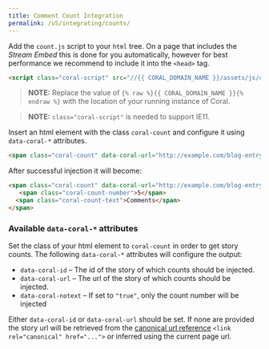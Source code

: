 ```yaml
---
title: Comment Count Integration
permalink: /v5/integrating/counts/
---
```


Add the `count.js` script to your `html` tree. On a page that includes the _Stream Embed_ this is done for you automatically, however for best performance we recommend to include it into the `<head>` tag.

```html
<script class="coral-script" src="//{{ CORAL_DOMAIN_NAME }}/assets/js/count.js" defer></script>
```

> **NOTE:** Replace the value of `{% raw %}{{ CORAL_DOMAIN_NAME }}{% endraw %}` with the location of your running instance of Coral.

> **NOTE:** `class="coral-script"` is needed to support IE11.

Insert an html element with the class `coral-count` and configure it using `data-coral-*` attributes. 

```html
<span class="coral-count" data-coral-url="http://example.com/blog-entry-1/"></span>
```

After successful injection it will become:

```html
<span class="coral-count" data-coral-url="http://example.com/blog-entry-1/">
   <span class="coral-count-number">5</span>
  <span class="coral-count-text">Comments</span>
</span>
```

### Available `data-coral-*` attributes

Set the class of your html element to `coral-count` in order to get story counts. The following `data-coral-*` attributes will configure the output:

- `data-coral-id` – The id of the story of which counts should be injected.
- `data-coral-url` – The url of the story of which counts should be injected.
- `data-coral-notext` – If set to `"true"`, only the count number will be injected

Either `data-coral-id` or `data-coral-url` should be set. If none are provided the story url
will be retrieved from the [canonical url reference](https://developer.mozilla.org/en-US/docs/Web/HTTP/Basics_of_HTTP/Choosing_between_www_and_non-www_URLs#Using_%3Clink_relcanonical%3E) `<link rel="canonical" href="...">` or inferred using the current page url.
